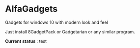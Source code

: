 # AlfaGadgets
Gadgets for windows 10 with modern look and feel

Just install 8GadgetPack or Gadgetarian or any similar program.

**Current status** : test

